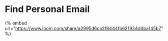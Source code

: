 # Find Personal Email

{% embed url="https://www.loom.com/share/a2995d6ca3f8444fb621934d4ba145b7" %}
